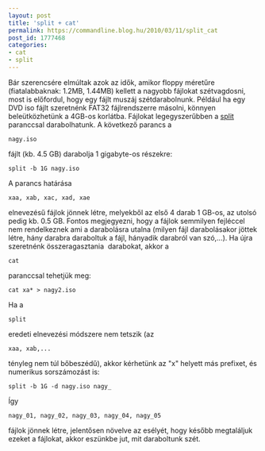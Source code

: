 ```yaml
---
layout: post
title: 'split + cat'
permalink: https://commandline.blog.hu/2010/03/11/split_cat
post_id: 1777468
categories: 
- cat
- split
---
```


Bár szerencsére elmúltak azok az idők, amikor floppy méretűre (fiatalabbaknak: 1.2MB, 1.44MB) kellett a nagyobb fájlokat szétvagdosni, most is előfordul, hogy egy fájlt muszáj szétdarabolnunk. Például ha egy DVD iso fájlt szeretnénk FAT32 fájlrendszerre másolni, könnyen beleütközhetünk a 4GB-os korlátba. 
Fájlokat legegyszerűbben a 
[split](http://linux.die.net/man/1/split) paranccsal darabolhatunk. A következő parancs a 
```
nagy.iso
```
 fájlt (kb. 4.5 GB) darabolja 1 gigabyte-os részekre: 
```
split -b 1G nagy.iso
``` 
A parancs határása 
```
xaa, xab, xac, xad, xae
```
 elnevezésű fájlok jönnek létre, melyekből az első 4 darab 1 GB-os, az utolsó pedig kb. 0.5 GB. Fontos megjegyezni, hogy a fájlok semmilyen fejléccel nem rendelkeznek ami a darabolásra utalna (milyen fájl darabolásakor jöttek létre, hány darabra daraboltuk a fájl, hányadik darabról van szó,...). 
Ha újra szeretnénk összeragasztania  darabokat, akkor a 
```
cat
```
 paranccsal tehetjük meg: 
```
cat xa* > nagy2.iso
``` 
Ha a 
```
split
```
 eredeti elnevezési módszere nem tetszik (az 
```
xaa, xab,...
```
 tényleg nem túl bőbeszédű), akkor kérhetünk az "x" helyett más prefixet, és numerikus sorszámozást is: 
```
split -b 1G -d nagy.iso nagy_
``` 
Így 
```
nagy_01, nagy_02, nagy_03, nagy_04, nagy_05
```
 fájlok jönnek létre, jelentősen növelve az esélyét, hogy később megtaláljuk ezeket a fájlokat, akkor eszünkbe jut, mit daraboltunk szét. 
  
  
  
  
 